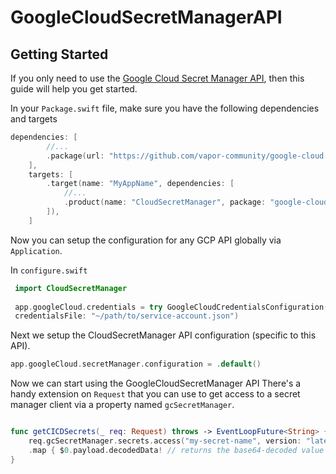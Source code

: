 # GoogleCloudSecretManagerAPI

## Getting Started
If you only need to use the [Google Cloud Secret Manager API](https://cloud.google.com/storage/), then this guide will help you get started.

In your `Package.swift` file, make sure you have the following dependencies and targets

```swift
dependencies: [
        //...
        .package(url: "https://github.com/vapor-community/google-cloud.git", from: "1.0.0"),
    ],
    targets: [
        .target(name: "MyAppName", dependencies: [
            //...
            .product(name: "CloudSecretManager", package: "google-cloud"),
        ]),
    ]
```

Now you can setup the configuration for any GCP API globally via `Application`.

In `configure.swift`

```swift
 import CloudSecretManager
 
 app.googleCloud.credentials = try GoogleCloudCredentialsConfiguration(projectId: "myprojectid-12345",
 credentialsFile: "~/path/to/service-account.json")
```
Next we setup the CloudSecretManager API configuration (specific to this API).

```swift
app.googleCloud.secretManager.configuration = .default()
```

Now we can start using the GoogleCloudSecretManager API
There's a handy extension on `Request` that you can use to get access to a secret manager client  via a property named `gcSecretManager`. 

```swift

func getCICDSecrets(_ req: Request) throws -> EventLoopFuture<String> {    
    req.gcSecretManager.secrets.access("my-secret-name", version: "latest")
    .map { $0.payload.decodedData! // returns the base64-decoded value of secret }
}
```
